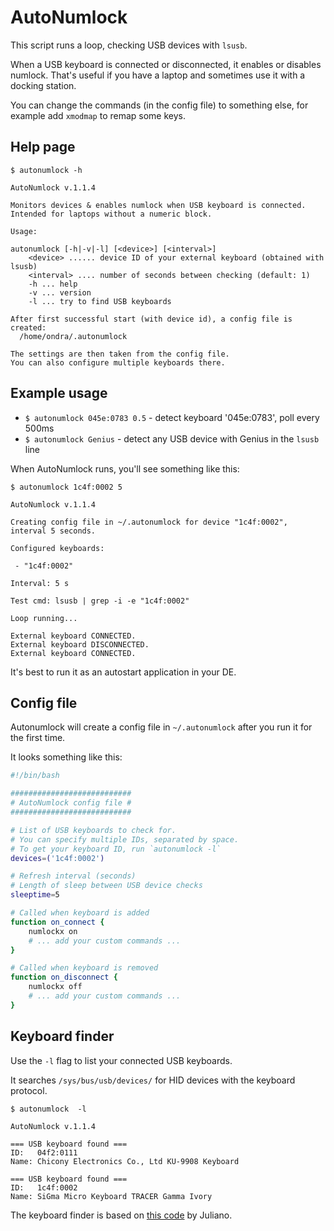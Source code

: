 AutoNumlock
===========

This script runs a loop, checking USB devices with `lsusb`.

When a USB keyboard is connected or disconnected, it enables or disables numlock.
That's useful if you have a laptop and sometimes use it with a docking station.

You can change the commands (in the config file) to something else, for example add `xmodmap` to remap some keys.


Help page
---------

```none
$ autonumlock -h

AutoNumlock v.1.1.4

Monitors devices & enables numlock when USB keyboard is connected.
Intended for laptops without a numeric block.

Usage:

autonumlock [-h|-v|-l] [<device>] [<interval>]
    <device> ...... device ID of your external keyboard (obtained with lsusb)
    <interval> .... number of seconds between checking (default: 1)
    -h ... help
    -v ... version
    -l ... try to find USB keyboards

After first successful start (with device id), a config file is created:
  /home/ondra/.autonumlock

The settings are then taken from the config file.
You can also configure multiple keyboards there.

```


Example usage
-------------

- `$ autonumlock 045e:0783 0.5` - detect keyboard '045e:0783', poll every 500ms
- `$ autonumlock Genius` - detect any USB device with Genius in the `lsusb` line

When AutoNumlock runs, you'll see something like this:

```none
$ autonumlock 1c4f:0002 5

AutoNumlock v.1.1.4

Creating config file in ~/.autonumlock for device "1c4f:0002", interval 5 seconds.

Configured keyboards:

 - "1c4f:0002"

Interval: 5 s

Test cmd: lsusb | grep -i -e "1c4f:0002"

Loop running...

External keyboard CONNECTED.
External keyboard DISCONNECTED.
External keyboard CONNECTED.

```

It's best to run it as an autostart application in your DE.


Config file
-----------

Autonumlock will create a config file in `~/.autonumlock` after you run it for the first time.

It looks something like this:

```bash
#!/bin/bash

###########################
# AutoNumlock config file #
###########################

# List of USB keyboards to check for.
# You can specify multiple IDs, separated by space.
# To get your keyboard ID, run `autonumlock -l`
devices=('1c4f:0002')

# Refresh interval (seconds)
# Length of sleep between USB device checks
sleeptime=5

# Called when keyboard is added
function on_connect {
	numlockx on
	# ... add your custom commands ...
}

# Called when keyboard is removed
function on_disconnect {
	numlockx off
	# ... add your custom commands ...
}

```


Keyboard finder
---------------

Use the `-l` flag to list your connected USB keyboards.

It searches `/sys/bus/usb/devices/` for HID devices with the keyboard protocol.

```none
$ autonumlock  -l

AutoNumlock v.1.1.4

=== USB keyboard found ===
ID:   04f2:0111
Name: Chicony Electronics Co., Ltd KU-9908 Keyboard

=== USB keyboard found ===
ID:   1c4f:0002
Name: SiGma Micro Keyboard TRACER Gamma Ivory

```

The keyboard finder is based on [this code](http://serverfault.com/a/126325/255963) by Juliano.

